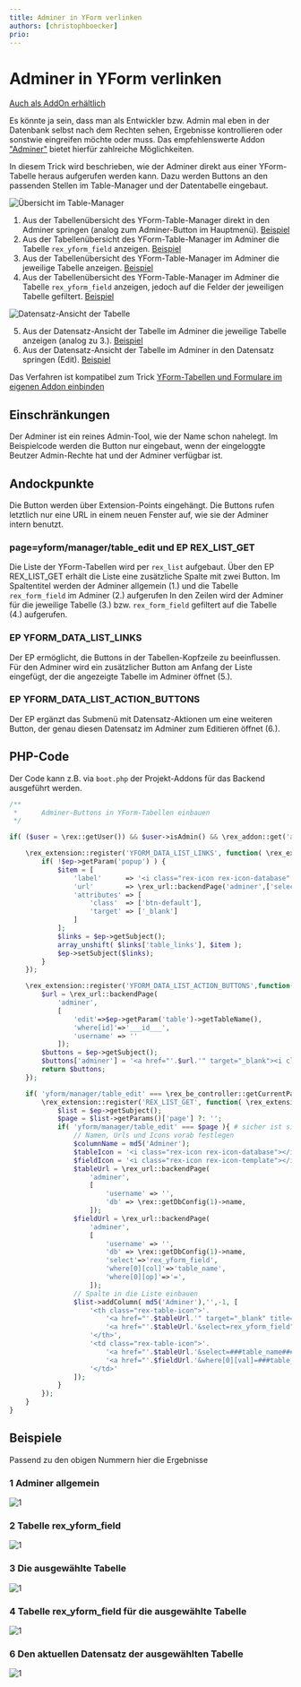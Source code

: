 ```yaml
---
title: Adminer in YForm verlinken
authors: [christophboecker]
prio:
---
```


# Adminer in YForm verlinken

[Auch als AddOn erhältlich](https://github.com/FriendsOfREDAXO/yform_adminer)

Es könnte ja sein, dass man als Entwickler bzw. Admin mal eben in der Datenbank selbst nach dem
Rechten sehen, Ergebnisse kontrollieren oder sonstwie eingreifen möchte oder muss. 
Das empfehlenswerte Addon ["Adminer"](https://github.com/FriendsOfREDAXO/adminer) bietet hierfür
zahlreiche Möglichkeiten.

In diesem Trick wird beschrieben, wie der Adminer direkt aus einer YForm-Tabelle heraus aufgerufen werden
kann. Dazu werden Buttons an den passenden Stellen im Table-Manager und der Datentabelle eingebaut.

![Übersicht im Table-Manager](https://raw.githubusercontent.com/FriendsOfREDAXO/tricks/master/screenshots/yform_adminer_01.jpg)

1. Aus der Tabellenübersicht des YForm-Table-Manager direkt in den Adminer springen (analog zum
   Adminer-Button im Hauptmenü). [Beispiel](#1)
2. Aus der Tabellenübersicht des YForm-Table-Manager im Adminer die Tabelle `rex_yform_field` anzeigen. [Beispiel](#2)
3. Aus der Tabellenübersicht des YForm-Table-Manager im Adminer die jeweilige Tabelle anzeigen. [Beispiel](#3)
4. Aus der Tabellenübersicht des YForm-Table-Manager im Adminer die Tabelle `rex_yform_field` anzeigen,
   jedoch auf die Felder der jeweiligen Tabelle gefiltert. [Beispiel](#4)

![Datensatz-Ansicht der Tabelle](https://raw.githubusercontent.com/FriendsOfREDAXO/tricks/master/screenshots/yform_adminer_02.jpg)

5. Aus der Datensatz-Ansicht der Tabelle im Adminer die jeweilige Tabelle anzeigen (analog zu 3.). [Beispiel](#3)
6. Aus der Datensatz-Ansicht der Tabelle im Adminer in den Datensatz springen (Edit). [Beispiel](#6)

Das Verfahren ist kompatibel zum Trick [YForm-Tabellen und Formulare im eigenen Addon einbinden](https://friendsofredaxo.github.io/tricks/addons/yform/im-addon) 

## Einschränkungen

Der Adminer ist ein reines Admin-Tool, wie der Name schon nahelegt. Im Beispielcode werden
die Button nur eingebaut, wenn der eingeloggte Beutzer Admin-Rechte hat und der Adminer verfügbar ist.

## Andockpunkte

Die Button werden über Extension-Points eingehängt. Die Buttons rufen letztlich nur eine
URL in einem neuen Fenster auf, wie sie der Adminer intern benutzt.

### page=yform/manager/table_edit und EP REX_LIST_GET

Die Liste der YForm-Tabellen wird per `rex_list` aufgebaut. Über den EP REX_LIST_GET erhält die Liste
eine zusätzliche Spalte mit zwei Button. Im Spaltentitel werden der Adminer allgemein (1.) und die
Tabelle `rex_form_field` im Adminer (2.) aufgerufen In den Zeilen wird der Adminer für die jeweilige
Tabelle (3.) bzw. `rex_form_field` gefiltert auf die Tabelle (4.) aufgerufen.

### EP YFORM_DATA_LIST_LINKS

Der EP ermöglicht, die Buttons in der Tabellen-Kopfzeile zu beeinflussen. Für den Adminer wird ein
zusätzlicher Button am Anfang der Liste eingefügt, der die angezeigte Tabelle im Adminer öffnet (5.).

### EP YFORM_DATA_LIST_ACTION_BUTTONS

Der EP ergänzt das Submenü mit Datensatz-Aktionen um eine weiteren Button, der genau diesen Datensatz
im Adminer zum Editieren öffnet (6.).

## PHP-Code

Der Code kann z.B. via `boot.php` der Projekt-Addons für das Backend ausgeführt werden.

```php
/**
 *      Adminer-Buttons in YForm-Tabellen einbauen
 */

if( ($user = \rex::getUser()) && $user->isAdmin() && \rex_addon::get('adminer')->isAvailable() ) {

    \rex_extension::register('YFORM_DATA_LIST_LINKS', function( \rex_extension_point $ep){
        if( !$ep->getParam('popup') ) {
            $item = [
                'label'      => '<i class="rex-icon rex-icon-database" title="Adminer"></i>',
                'url'        => \rex_url::backendPage('adminer',['select'=>$ep->getParams()['table']->getTableName()]),
                'attributes' => [
                    'class'  => ['btn-default'],
                    'target' => ['_blank']
                ]
            ];
            $links = $ep->getSubject();
            array_unshift( $links['table_links'], $item );
            $ep->setSubject($links);
        }
    });

    \rex_extension::register('YFORM_DATA_LIST_ACTION_BUTTONS',function( \rex_extension_point $ep){
        $url = \rex_url::backendPage(
            'adminer',
            [
                'edit'=>$ep->getParam('table')->getTableName(),
                'where[id]'=>'___id___',
                'username' => ''
            ]);
        $buttons = $ep->getSubject();
        $buttons['adminer'] = '<a href="'.$url.'" target="_blank"><i class="rex-icon rex-icon-database"></i> Adminer</a>';
        return $buttons;
    });

    if( 'yform/manager/table_edit' === \rex_be_controller::getCurrentPage() ) {
        \rex_extension::register('REX_LIST_GET', function( \rex_extension_point $ep){
            $list = $ep->getSubject();
            $page = $list->getParams()['page'] ?: '';
            if( 'yform/manager/table_edit' === $page ){ # sicher ist sicher
                // Namen, Urls und Icons vorab festlegen
                $columnName = md5('Adminer');
                $tableIcon = '<i class="rex-icon rex-icon-database"></i>';
                $fieldIcon = '<i class="rex-icon rex-icon-template"></i>';
                $tableUrl = \rex_url::backendPage(
                    'adminer',
                    [
                        'username' => '',
                        'db' => \rex::getDbConfig(1)->name,
                    ]);
                $fieldUrl = \rex_url::backendPage(
                    'adminer',
                    [
                        'username' => '',
                        'db' => \rex::getDbConfig(1)->name,
                        'select'=>'rex_yform_field',
                        'where[0][col]'=>'table_name',
                        'where[0][op]'=>'=',
                    ]);
                // Spalte in die Liste einbauen
                $list->addColumn( md5('Adminer'),'',-1, [
                    '<th class="rex-table-icon">'.
                        '<a href="'.$tableUrl.'" target="_blank" title="Adminer">'.$tableIcon.'</a>'.
                        '<a href="'.$tableUrl.'&select=rex_yform_field" target="_blank" title="Adminer: YForm-Felder">'.$fieldIcon.'</a>'.
                    '</th>',
                    '<td class="rex-table-icon">'.
                        '<a href="'.$tableUrl.'&select=###table_name###" target="_blank" title="Adminer: Tabelle ###table_name###">'.$tableIcon.'</a>'.
                        '<a href="'.$fieldUrl.'&where[0][val]=###table_name###" target="_blank" title="Adminer: YForm-Felder der Tabelle ###table_name###">'.$fieldIcon.'</a>'.
                    '</td>'
                ]);
            }
        });
    }
}
```

## Beispiele 

Passend zu den obigen Nummern hier die Ergebnisse 

<a name="1"></a>
### 1 Adminer allgemein
![1](https://raw.githubusercontent.com/FriendsOfREDAXO/tricks/master/screenshots/yform_adminer_11.jpg)

<a name="2"></a>
### 2 Tabelle rex_yform_field
![1](https://raw.githubusercontent.com/FriendsOfREDAXO/tricks/master/screenshots/yform_adminer_12.jpg)

<a name="3"></a>
<a name="5"></a>
### 3 Die ausgewählte Tabelle
![1](https://raw.githubusercontent.com/FriendsOfREDAXO/tricks/master/screenshots/yform_adminer_13.jpg)

<a name="4"></a>
### 4 Tabelle rex_yform_field für die ausgewählte Tabelle
![1](https://raw.githubusercontent.com/FriendsOfREDAXO/tricks/master/screenshots/yform_adminer_14.jpg)

<a name="6"></a>
### 6 Den aktuellen Datensatz der ausgewählten Tabelle
![1](https://raw.githubusercontent.com/FriendsOfREDAXO/tricks/master/screenshots/yform_adminer_16.jpg)

